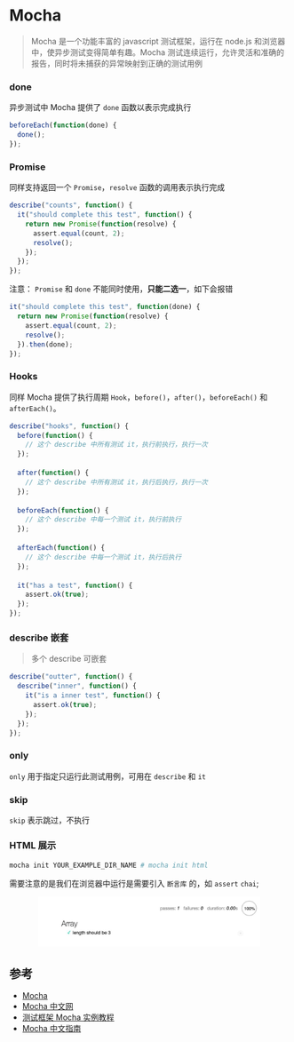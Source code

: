# Mocha

> Mocha 是一个功能丰富的 javascript 测试框架，运行在 node.js 和浏览器中，使异步测试变得简单有趣。Mocha 测试连续运行，允许灵活和准确的报告，同时将未捕获的异常映射到正确的测试用例

### done

异步测试中 Mocha 提供了 `done` 函数以表示完成执行

```js
beforeEach(function(done) {
  done();
});
```

### Promise

同样支持返回一个 `Promise`，`resolve` 函数的调用表示执行完成

```js
describe("counts", function() {
  it("should complete this test", function() {
    return new Promise(function(resolve) {
      assert.equal(count, 2);
      resolve();
    });
  });
});
```

注意： `Promise` 和 `done` 不能同时使用，**只能二选一**，如下会报错

```js
it("should complete this test", function(done) {
  return new Promise(function(resolve) {
    assert.equal(count, 2);
    resolve();
  }).then(done);
});
```

### Hooks

同样 Mocha 提供了执行周期 `Hook`，`before()`，`after()`，`beforeEach()` 和 `afterEach()`。

```js
describe("hooks", function() {
  before(function() {
    // 这个 describe 中所有测试 it，执行前执行，执行一次
  });

  after(function() {
    // 这个 describe 中所有测试 it，执行后执行，执行一次
  });

  beforeEach(function() {
    // 这个 describe 中每一个测试 it，执行前执行
  });

  afterEach(function() {
    // 这个 describe 中每一个测试 it，执行后执行
  });

  it("has a test", function() {
    assert.ok(true);
  });
});
```

### describe 嵌套

> 多个 describe 可嵌套

```js
describe("outter", function() {
  describe("inner", function() {
    it("is a inner test", function() {
      assert.ok(true);
    });
  });
});
```

### only

`only` 用于指定只运行此测试用例，可用在 `describe` 和 `it`

### skip

`skip` 表示跳过，不执行

### HTML 展示

```bash
mocha init YOUR_EXAMPLE_DIR_NAME # mocha init html
```

需要注意的是我们在浏览器中运行是需要引入 `断言库` 的，如 `assert` `chai`;

<div align="center">
<img src="../images/mocha-html.jpg" width="400"/>
</div>

## 参考

- [Mocha](https://mochajs.org/)
- [Mocha 中文网](https://mochajs.cn/)
- [测试框架 Mocha 实例教程](http://www.ruanyifeng.com/blog/2015/12/a-mocha-tutorial-of-examples.html)
- [Mocha 中文指南](https://yq.aliyun.com/articles/53427)

